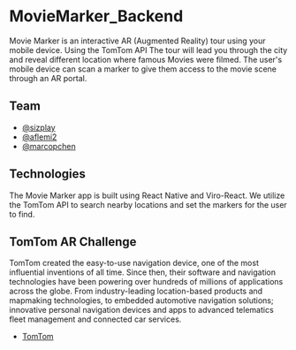 # MovieMarker_Backend

Movie Marker is an interactive AR (Augmented Reality) tour using your mobile device. Using the TomTom API The tour will lead you through the city and reveal different location where famous Movies were filmed. The user's mobile device can scan a marker to give them access to the movie scene through an AR portal.

## Team

- [@sizplay](https://github.com/sizplay)
- [@aflemi2](http://www.github.com/aflemi2)
- [@marcopchen](http://www.github.com/marcopchen)

## Technologies

The Movie Marker app is built using React Native and Viro-React. We utilize the TomTom API to search nearby locations and set the markers for the user to find.

## TomTom AR Challenge

TomTom created the easy-to-use navigation device, one of the most influential inventions of all time. Since then, their software and navigation technologies have been powering over hundreds of millions of applications across the globe. From industry-leading location-based products and mapmaking technologies, to embedded automotive navigation solutions; innovative personal navigation devices and apps to advanced telematics fleet management and connected car services.
- [TomTom](https://developer.tomtom.com/)

